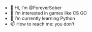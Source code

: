 - 👋 Hi, I’m @ForeverSober
- 👀 I’m interested in games like CS GO
- 🌱 I’m currently learning Python
- 📫 How to reach me: you don't

<!---
ForeverSober/ForeverSober is a ✨ special ✨ repository because its `README.md` (this file) appears on your GitHub profile.
You can click the Preview link to take a look at your changes.
--->
